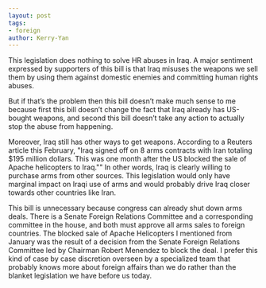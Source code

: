```yaml
---
layout: post
tags: 
- foreign
author: Kerry-Yan
---
```


This legislation does nothing to solve HR abuses in Iraq. A major sentiment expressed by supporters of this bill is that Iraq misuses the weapons we sell them by using them against domestic enemies and committing human rights abuses.  

But if that’s the problem then this bill doesn’t make much sense to me because first this bill doesn’t change the fact that Iraq already has US-bought weapons, and second this bill doesn’t take any action to actually stop the abuse from happening. 

Moreover, Iraq still has other ways to get weapons. According to a Reuters article this February, "Iraq signed off on 8 arms contracts with Iran totaling $195 million dollars. This was one month after the US blocked the sale of Apache helicopters to Iraq."" In other words, Iraq is clearly willing to purchase arms from other sources. This legislation would only have marginal impact on Iraqi use of arms and would probably drive Iraq closer towards other countries like Iran. 

This bill is unnecessary because congress can already shut down arms deals. There is a Senate Foreign Relations Committee and a corresponding committee in the house, and both must approve all arms sales to foreign countries. The blocked sale of Apache Helicopters I mentioned from January was the result of a decision from the Senate Foreign Relations Committee led by Chairman Robert Menendez to block the deal. I prefer this kind of case by case discretion overseen by a specialized team that probably knows more about foreign affairs than we do rather than the blanket legislation we have before us today.  
